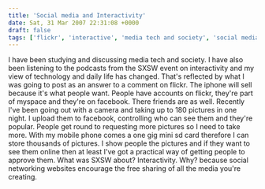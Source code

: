 ```yaml
---
title: 'Social media and Interactivity'
date: Sat, 31 Mar 2007 22:31:08 +0000
draft: false
tags: ['flickr', 'interactive', 'media tech and society', 'social media', 'social media', 'sxsw', 'tech related']
---
```


I have been studying and discussing media tech and society. I have also been listening to the podcasts from the SXSW event on interactivity and my view of technology and daily life has changed. That's reflected by what I was going to post as an answer to a comment on flickr. The iphone will sell because it's what people want. People have accounts on flickr, they're part of myspace and they're on facebook. There friends are as well. Recently I've been going out with a camera and taking up to 180 pictures in one night. I upload them to facebook, controlling who can see them and they're popular. People get round to requesting more pictures so I need to take more. With my mobile phone comes a one gig mini sd card therefore I can store thousands of pictures. I show people the pictures and if they want to see them online then at least I've got a practical way of getting people to approve them. What was SXSW about? Interactivity. Why? because social networking websites encourage the free sharing of all the media you're creating.
